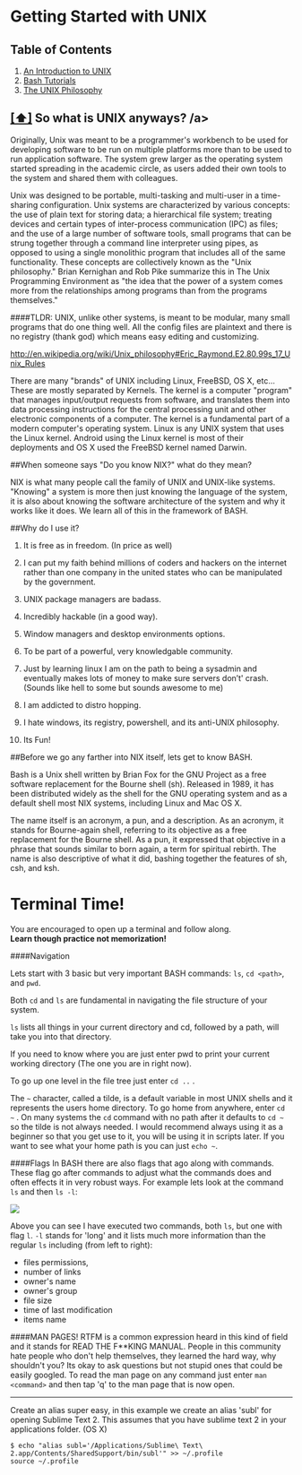 Getting Started with UNIX
=========================

## <a name='toc'>Table of Contents</a>

  1. [An Introduction to UNIX](#intro)
  2. [Bash Tutorials](#tutorial)
  3. [The UNIX Philosophy](#laws)

## [[⬆]](#toc) <a name='intro'>So what is UNIX anyways? /a>

Originally, Unix was meant to be a programmer's workbench to be used for developing software to be run on multiple platforms more than to be used to run application software. The system grew larger as the operating system started spreading in the academic circle, as users added their own tools to the system and shared them with colleagues.

Unix was designed to be portable, multi-tasking and multi-user in a time-sharing configuration. Unix systems are characterized by various concepts: the use of plain text for storing data; a hierarchical file system; treating devices and certain types of inter-process communication (IPC) as files; and the use of a large number of software tools, small programs that can be strung together through a command line interpreter using pipes, as opposed to using a single monolithic program that includes all of the same functionality. These concepts are collectively known as the "Unix philosophy." Brian Kernighan and Rob Pike summarize this in The Unix Programming Environment as "the idea that the power of a system comes more from the relationships among programs than from the programs themselves."

####TLDR:
UNIX, unlike other systems, is meant to be modular, many small programs that do one thing well.  All the config files are plaintext and there is no registry (thank god) which means easy editing and customizing.

 http://en.wikipedia.org/wiki/Unix_philosophy#Eric_Raymond.E2.80.99s_17_Unix_Rules

There are many "brands" of UNIX including Linux, FreeBSD, OS X, etc...  These are mostly separated by Kernels.  The kernel is a computer "program" that manages input/output requests from software, and translates them into data processing instructions for the central processing unit and other electronic components of a computer. The kernel is a fundamental part of a modern computer's operating system.  Linux is any UNIX system that uses the Linux kernel.  Android using the Linux kernel is most of their deployments and OS X used the FreeBSD kernel named Darwin.

##When someone says "Do you know NIX?" what do they mean?

NIX is what many people call the family of UNIX and UNIX-like systems.  "Knowing" a system is more then just knowing the language of the system, it is also about knowing the software architecture of the system and why it works like it does.  We learn all of this in the framework of BASH.

##Why do I use it?
1. It is free as in freedom. (In price as well)

2. I can put my faith behind millions of coders and hackers on the internet rather than one company in the united states who can be manipulated by the government.

3. UNIX package managers are badass.

4. Incredibly hackable (in a good way).

5. Window managers and desktop environments options.

6. To be part of a powerful, very knowledgable community.

7. Just by learning linux I am on the path to being a sysadmin and eventually makes lots of money to make sure servers don’t' crash.  (Sounds like hell to some but sounds awesome to me)

8. I am addicted to distro hopping.

9. I hate windows, its registry, powershell, and its anti-UNIX philosophy.

10. Its Fun!

##Before we go any farther into NIX itself, lets get to know BASH.

Bash is a Unix shell written by Brian Fox for the GNU Project as a free software replacement for the Bourne shell (sh). Released in 1989, it has been distributed widely as the shell for the GNU operating system and as a default shell most NIX systems, including Linux and Mac OS X. 

The name itself is an acronym, a pun, and a description. As an acronym, it stands for Bourne-again shell, referring to its objective as a free replacement for the Bourne shell. As a pun, it expressed that objective in a phrase that sounds similar to born again, a term for spiritual rebirth. The name is also descriptive of what it did, bashing together the features of sh, csh, and ksh.

Terminal Time!
==============

You are encouraged to open up a terminal and follow along.  
<b>Learn though practice not memorization!</b>

####Navigation

Lets start with 3 basic but very important BASH commands: `ls`, `cd <path>`, and `pwd`.

Both `cd` and `ls` are fundamental in navigating the file structure of your system. 

`ls` lists all things in your current directory and cd, followed by a path, will take you into that directory.

If you need to know where you are just enter pwd to print your current working directory (The one you are in right now).

To go up one level in the file tree just enter `cd ..` .

The `~` character, called a tilde, is a default variable in most UNIX shells and it represents the users home directory.
To go home from anywhere, enter `cd ~` . On many systems the `cd` command with no path after it defaults to `cd ~` so the tilde is not always needed. I would recommend always using it as a beginner so that you get use to it, you will be using it in scripts later.  If you want to see what your home path is you can just `echo ~`.  

####Flags
In BASH there are also flags that ago along with commands.  These flag go after commands to adjust what the commands does and often effects it in very robust ways.  For example lets look at the command `ls` and then `ls -l`:

![](http://i.imgur.com/08vtwHH.png)

Above you can see I have executed two commands, both `ls`, but one with flag `l`.  `-l` stands for 'long' and it lists much more information than the regular `ls` including (from left to right): 

* files permissions, 
* number of links 
* owner's name
* owner's group
* file size
* time of last modification
* items name
 
####MAN PAGES!
RTFM is a common expression heard in this kind of field and it stands for READ THE F**KING MANUAL.  People in this community hate people who don't help themselves, they learned the hard way, why shouldn't you?  Its okay to ask questions but not stupid ones that could be easily googled.  To read the man page on any command just enter `man <command>` and then tap 'q' to the man page that is now open.

_____________________________________________________________________________


Create an alias super easy, in this example we create an alias 'subl' for opening Sublime Text 2. This assumes that you have sublime text 2 in your applications folder. (OS X)

```
$ echo "alias subl='/Applications/Sublime\ Text\ 2.app/Contents/SharedSupport/bin/subl'" >> ~/.profile
source ~/.profile
```
